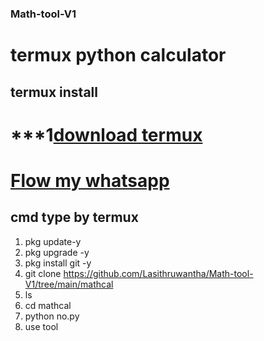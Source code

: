### Math-tool-V1

<h1>termux python calculator</h1>

## termux install 
# ***1[download termux]( https://termux.en.uptodown.com)
# [Flow my whatsapp](https://whatsapp.com/channel/0029Vag17YJFHWq9MkOrCl0j)

## cmd type by termux 

1. pkg update-y
2. pkg upgrade -y
3. pkg install git -y
4. git clone https://github.com/Lasithruwantha/Math-tool-V1/tree/main/mathcal
5. ls
6. cd mathcal
7. python no.py
8. use tool

